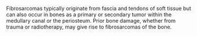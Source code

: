 Fibrosarcomas typically originate from fascia and tendons of soft tissue but can also occur in bones as a primary or secondary tumor within the medullary canal or the periosteum. Prior bone damage, whether from trauma or radiotherapy, may give rise to fibrosarcomas of the bone.